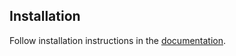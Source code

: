 ## Installation

Follow installation instructions in the [documentation](https://mmf.sh/docs/getting_started/installation).
